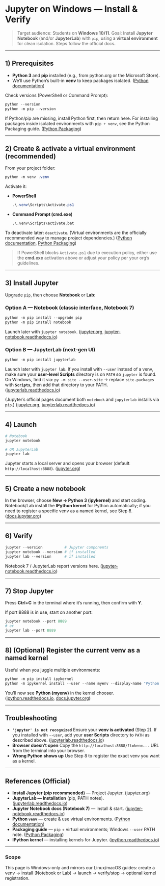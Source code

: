# Jupyter on Windows — Install & Verify

> Target audience: Students on **Windows 10/11**.
> Goal: Install **Jupyter Notebook** (and/or **JupyterLab**) with `pip`, using a **virtual environment** for clean isolation. Steps follow the official docs.

---

## 1) Prerequisites

* **Python 3** and **pip** installed (e.g., from python.org or the Microsoft Store).
* We’ll use Python’s built-in **venv** to keep packages isolated. ([Python documentation][1])

Check versions (PowerShell or Command Prompt):

```powershell
python --version
python -m pip --version
```

If Python/pip are missing, install Python first, then return here. For installing packages inside isolated environments with `pip + venv`, see the Python Packaging guide. ([Python Packaging][2])

---

## 2) Create & activate a virtual environment (recommended)

From your project folder:

```powershell
python -m venv .venv
```

Activate it:

* **PowerShell**

  ```powershell
  .\.venv\Scripts\Activate.ps1
  ```
* **Command Prompt (cmd.exe)**

  ```bat
  .\.venv\Scripts\activate.bat
  ```

To deactivate later: `deactivate`. (Virtual environments are the officially recommended way to manage project dependencies.) ([Python documentation][1], [Python Packaging][2])

> If PowerShell blocks `Activate.ps1` due to execution policy, either use the **cmd.exe** activation above or adjust your policy per your org’s guidelines.

---

## 3) Install Jupyter

Upgrade `pip`, then choose **Notebook** or **Lab**:

### Option A — Notebook (classic interface, Notebook 7)

```powershell
python -m pip install --upgrade pip
python -m pip install notebook
```

Launch later with `jupyter notebook`. ([jupyter.org][3], [jupyter-notebook.readthedocs.io][4])

### Option B — JupyterLab (next-gen UI)

```powershell
python -m pip install jupyterlab
```

Launch later with `jupyter lab`. If you install with `--user` instead of a venv, make sure your **user-level Scripts** directory is on `PATH` so `jupyter` is found. On Windows, find it via:
`py -m site --user-site` → replace `site-packages` with **`Scripts`**, then add that directory to your PATH. ([jupyterlab.readthedocs.io][5])

(Jupyter’s official pages document both `notebook` and `jupyterlab` installs via `pip`.) ([jupyter.org][3], [jupyterlab.readthedocs.io][5])

---

## 4) Launch

```powershell
# Notebook
jupyter notebook

# OR JupyterLab
jupyter lab
```

Jupyter starts a local server and opens your browser (default: `http://localhost:8888`). ([jupyter.org][3])

---

## 5) Create a new notebook

In the browser, choose **New → Python 3 (ipykernel)** and start coding.
Notebook/Lab install the **IPython kernel** for Python automatically; if you need to register a specific venv as a named kernel, see Step 8. ([docs.jupyter.org][6])

---

## 6) Verify

```powershell
jupyter --version          # Jupyter components
jupyter notebook --version # if installed
jupyter lab --version      # if installed
```

Notebook 7 / JupyterLab report versions here. ([jupyter-notebook.readthedocs.io][4])

---

## 7) Stop Jupyter

Press **Ctrl+C** in the terminal where it’s running, then confirm with **Y**.

If port 8888 is in use, start on another port:

```powershell
jupyter notebook --port 8889
# or
jupyter lab --port 8889
```

---

## 8) (Optional) Register the current venv as a named kernel

Useful when you juggle multiple environments:

```powershell
python -m pip install ipykernel
python -m ipykernel install --user --name myenv --display-name "Python (myenv)"
```

You’ll now see **Python (myenv)** in the kernel chooser. ([ipython.readthedocs.io][7], [docs.jupyter.org][6])

---

## Troubleshooting

* **`'jupyter' is not recognized`**
  Ensure your **venv is activated** (Step 2). If you installed with `--user`, add your **user Scripts** directory to `PATH` as described above. ([jupyterlab.readthedocs.io][5])
* **Browser doesn’t open**
  Copy the `http://localhost:8888/?token=...` URL from the terminal into your browser.
* **Wrong Python shows up**
  Use Step 8 to register the exact venv you want as a kernel.

---

## References (Official)

* **Install Jupyter (pip recommended)** — Project Jupyter. ([jupyter.org][3])
* **JupyterLab — Installation** (pip, PATH notes). ([jupyterlab.readthedocs.io][5])
* **Jupyter Notebook docs (Notebook 7)** — install & start. ([jupyter-notebook.readthedocs.io][4])
* **Python `venv`** — create & use virtual environments. ([Python documentation][1])
* **Packaging guide** — `pip` + virtual environments; Windows `--user` PATH note. ([Python Packaging][2])
* **IPython kernel** — installing kernels for Jupyter. ([ipython.readthedocs.io][7])

---

### Scope

This page is Windows-only and mirrors our Linux/macOS guides: create a venv → install (Notebook or Lab) → launch → verify/stop → optional kernel registration.

[1]: https://docs.python.org/3/library/venv.html "venv — Creation of virtual environments"
[2]: https://packaging.python.org/guides/installing-using-pip-and-virtual-environments/ "Install packages in a virtual environment using pip and venv"
[3]: https://jupyter.org/install "Project Jupyter | Installing Jupyter"
[4]: https://jupyter-notebook.readthedocs.io/en/latest/index.html "Jupyter Notebook 7.5.0a1 documentation"
[5]: https://jupyterlab.readthedocs.io/en/stable/getting_started/installation.html "Installation — JupyterLab 4.4.5 documentation"
[6]: https://docs.jupyter.org/en/latest/install/kernels.html "Installing Kernels - Jupyter Documentation"
[7]: https://ipython.readthedocs.io/en/stable/install/kernel_install.html "Installing the IPython kernel — IPython 9.4.0 documentation"
